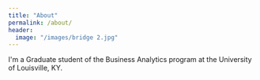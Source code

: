 ```yaml
---
title: "About"
permalink: /about/
header:
  image: "/images/bridge 2.jpg"
---
```


I'm a Graduate student of the Business Analytics program at the University of Louisville, KY.
